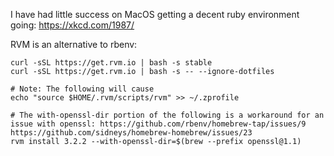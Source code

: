 I have had little success on MacOS getting a decent ruby environment going: https://xkcd.com/1987/

RVM is an alternative to rbenv:

```
curl -sSL https://get.rvm.io | bash -s stable
curl -sSL https://get.rvm.io | bash -s -- --ignore-dotfiles

# Note: The following will cause 
echo "source $HOME/.rvm/scripts/rvm" >> ~/.zprofile

# The with-openssl-dir portion of the following is a workaround for an issue with openssl: https://github.com/rbenv/homebrew-tap/issues/9 https://github.com/sidneys/homebrew-homebrew/issues/23
rvm install 3.2.2 --with-openssl-dir=$(brew --prefix openssl@1.1)
```

